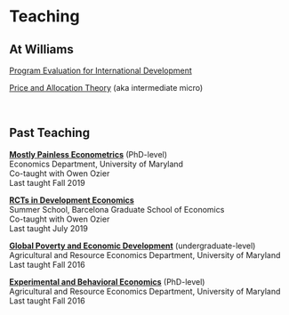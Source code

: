 # Teaching

## At Williams

[Program Evaluation for International Development](econ379.html)  

[Price and Allocation Theory](https://glow.williams.edu/courses/3010522) (aka intermediate micro)  

<br>

## Past Teaching 

[**Mostly Painless Econometrics**](http://economics.ozier.com/econ626/) (PhD-level)  
Economics Department, University of Maryland  
Co-taught with Owen Ozier  
Last taught Fall 2019  

[**RCTs in Development Economics**](http://economics.ozier.com/bgse-2019/)  
Summer School, Barcelona Graduate School of Economics  
Co-taught with Owen Ozier  
Last taught July 2019  

[**Global Poverty and Economic Development**](http://pamjakiela.com/arec345.htm) (undergraduate-level)  
Agricultural and Resource Economics Department, University of Maryland  
Last taught Fall 2016  

[**Experimental and Behavioral Economics**](http://pamjakiela.com/arec815.htm) (PhD-level)  
Agricultural and Resource Economics Department, University of Maryland  
Last taught Fall 2016  
